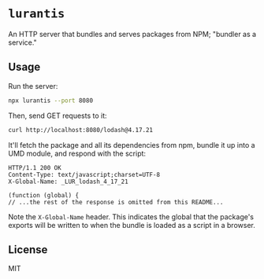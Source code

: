 # `lurantis`

An HTTP server that bundles and serves packages from NPM; "bundler as a service."

## Usage

Run the server:

```sh
npx lurantis --port 8080
```

Then, send GET requests to it:

```sh
curl http://localhost:8080/lodash@4.17.21
```

It'll fetch the package and all its dependencies from npm, bundle it up into a UMD module, and respond with the script:

```http
HTTP/1.1 200 OK
Content-Type: text/javascript;charset=UTF-8
X-Global-Name: _LUR_lodash_4_17_21

(function (global) {
// ...the rest of the response is omitted from this README...
```

Note the `X-Global-Name` header. This indicates the global that the package's exports will be written to when the bundle is loaded as a script in a browser.

## License

MIT
